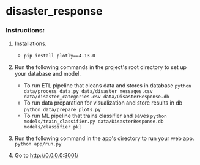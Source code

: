 # disaster_response

### Instructions:
1. Installations.
    - `pip install plotly==4.13.0`

2. Run the following commands in the project's root directory to set up your database and model.

    - To run ETL pipeline that cleans data and stores in database
        `python data/process_data.py data/disaster_messages.csv data/disaster_categories.csv data/DisasterResponse.db`
    - To run data preparation for visualization and store results in db
        `python data/prepare_plots.py`
    - To run ML pipeline that trains classifier and saves
        `python models/train_classifier.py data/DisasterResponse.db models/classifier.pkl`

3. Run the following command in the app's directory to run your web app.
    `python app/run.py`

4. Go to http://0.0.0.0:3001/